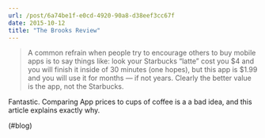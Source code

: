 ```yaml
---
url: /post/6a74be1f-e0cd-4920-90a8-d38eef3cc67f
date: 2015-10-12
title: "The Brooks Review"
---
```


> A common refrain when people try to encourage others to buy mobile apps is to say things like: look your Starbucks “latte” cost you $4 and you will finish it inside of 30 minutes (one hopes), but this app is $1.99 and you will use it for months — if not years. Clearly the better value is the app, not the Starbucks. 



Fantastic. Comparing App prices to cups of coffee is a a bad idea, and this article explains exactly why.



(#blog)